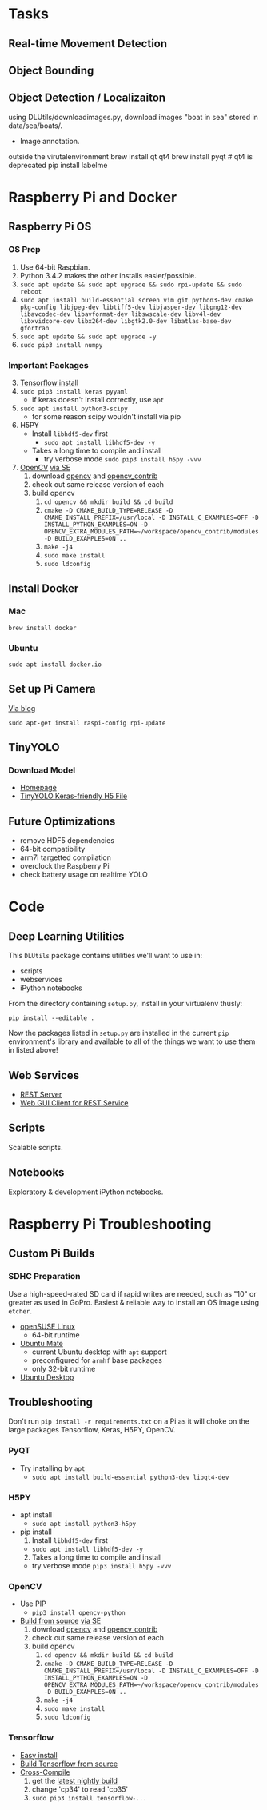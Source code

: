 # Tasks

## Real-time Movement Detection

## Object Bounding

## Object Detection / Localizaiton

using DLUtils/downloadimages.py, download images "boat in sea"
stored in data/sea/boats/.

* Image annotation.

outside the virutalenvironment
brew install qt qt4 
brew install pyqt  # qt4 is deprecated
pip install labelme

# Raspberry Pi and Docker

## Raspberry Pi OS

### OS Prep

  1. Use 64-bit Raspbian. 
  2. Python 3.4.2 makes the other installs easier/possible.
  3. `sudo apt update && sudo apt upgrade && sudo rpi-update && sudo reboot`
  4. `sudo apt install build-essential screen vim git python3-dev cmake pkg-config libjpeg-dev libtiff5-dev libjasper-dev libpng12-dev libavcodec-dev libavformat-dev libswscale-dev libv4l-dev libxvidcore-dev libx264-dev libgtk2.0-dev libatlas-base-dev gfortran`
  5. `sudo apt update && sudo apt upgrade -y`
  6. `sudo pip3 install numpy`

### Important Packages

  3. [Tensorflow install](https://github.com/samjabrahams/tensorflow-on-raspberry-pi)
  4. `sudo pip3 install keras pyyaml`
      * if keras doesn't install correctly, use `apt`
  5. `sudo apt install python3-scipy` 
      * for some reason scipy wouldn't install via pip
  6. H5PY
      * Install `libhdf5-dev` first
          * `sudo apt install libhdf5-dev -y`
      * Takes a long time to compile and install
          * try verbose mode `sudo pip3 install h5py -vvv`
  7. [OpenCV](https://opencv.org) [via SE](https://raspberrypi.stackexchange.com/questions/69169/how-to-install-opencv-on-raspberry-pi-3-in-raspbian-jessie)
      1. download [opencv](https://github.com/opencv) and [opencv_contrib](https://github.com/opencv/opencv_contrib)
      2. check out same release version of each
      3. build opencv
          1. `cd opencv && mkdir build && cd build`
          2. `cmake -D CMAKE_BUILD_TYPE=RELEASE -D CMAKE_INSTALL_PREFIX=/usr/local -D INSTALL_C_EXAMPLES=OFF -D INSTALL_PYTHON_EXAMPLES=ON -D OPENCV_EXTRA_MODULES_PATH=~/workspace/opencv_contrib/modules -D BUILD_EXAMPLES=ON ..`
          3. `make -j4`
          4. `sudo make install`
          5. `sudo ldconfig`


## Install Docker
### Mac

    brew install docker


### Ubuntu

    sudo apt install docker.io


## Set up Pi Camera

[Via blog](https://larrylisky.com/2016/11/24/enabling-raspberry-pi-camera-v2-under-ubuntu-mate/)

    sudo apt-get install raspi-config rpi-update

## TinyYOLO

### Download Model

  * [Homepage](https://pjreddie.com/darknet/yolo/)
  * [TinyYOLO Keras-friendly H5 File](https://drive.google.com/open?id=1zm4diNjmf1-MOwFTQ8QhPrBSpQHJ1JM5)


## Future Optimizations

  * remove HDF5 dependencies
  * 64-bit compatibility
  * arm7l targetted compilation
  * overclock the Raspberry Pi
  * check battery usage on realtime YOLO


# Code

## Deep Learning Utilities

This `DLUtils` package contains utilities we'll want to use in:

  * scripts
  * webservices
  * iPython notebooks

From the directory containing `setup.py`, install in your virtualenv thusly:

    pip install --editable .

Now the packages listed in `setup.py` are installed in the current `pip` environment's library and available to all of the things we want to use them in listed above!

## Web Services

  * [REST Server](webservices/rest_server/README.md)
  * [Web GUI Client for REST Service](webservices/webui/README.md)

## Scripts

Scalable scripts.


## Notebooks

Exploratory & development iPython notebooks.

# Raspberry Pi Troubleshooting

## Custom Pi Builds

### SDHC Preparation

Use a high-speed-rated SD card if rapid writes are needed, such as "10" or greater as used in GoPro.
Easiest & reliable way to install an OS image using `etcher`.

  * [openSUSE Linux](https://en.opensuse.org/HCL:Raspberry_Pi3)
    * 64-bit runtime
  * [Ubuntu Mate](https://ubuntu-mate.org/raspberry-pi/)
    - current Ubuntu desktop with `apt` support
    - preconfigured for `armhf` base packages
    * only 32-bit runtime
  * [Ubuntu Desktop](https://www.ubuntu.com/download)


## Troubleshooting

Don't run `pip install -r requirements.txt` on a Pi as it will choke on the large packages Tensorflow, Keras, H5PY, OpenCV.

### PyQT

  * Try installing by `apt`
    * `sudo apt install build-essential python3-dev libqt4-dev`

### H5PY

  * apt install
    * `sudo apt install python3-h5py`
  * pip install
    1. Install `libhdf5-dev` first
      * `sudo apt install libhdf5-dev -y`
    2. Takes a long time to compile and install
      * try verbose mode `pip3 install h5py -vvv`

### OpenCV

  * Use PIP
    * `pip3 install opencv-python`
  * [Build from source](https://opencv.org) [via SE](https://raspberrypi.stackexchange.com/questions/69169/how-to-install-opencv-on-raspberry-pi-3-in-raspbian-jessie)
      1. download [opencv](https://github.com/opencv) and [opencv_contrib](https://github.com/opencv/opencv_contrib)
      2. check out same release version of each
      3. build opencv
          1. `cd opencv && mkdir build && cd build`
          2. `cmake -D CMAKE_BUILD_TYPE=RELEASE -D CMAKE_INSTALL_PREFIX=/usr/local -D INSTALL_C_EXAMPLES=OFF -D INSTALL_PYTHON_EXAMPLES=ON -D OPENCV_EXTRA_MODULES_PATH=~/workspace/opencv_contrib/modules -D BUILD_EXAMPLES=ON ..`
          3. `make -j4`
          4. `sudo make install`
          5. `sudo ldconfig`

### Tensorflow

  * [Easy install](https://github.com/samjabrahams/tensorflow-on-raspberry-pi)
  * [Build Tensorflow from source](https://www.tensorflow.org/install/install_sources)
  * [Cross-Compile](https://petewarden.com/2017/08/20/cross-compiling-tensorflow-for-the-raspberry-pi/)
    1. get the [latest nightly build](http://ci.tensorflow.org/view/Nightly/job/nightly-pi-zero-python3/lastSuccessfulBuild/artifact/output-artifacts/)
    2. change 'cp34' to read 'cp35'
    3. `sudo pip3 install tensorflow-...`